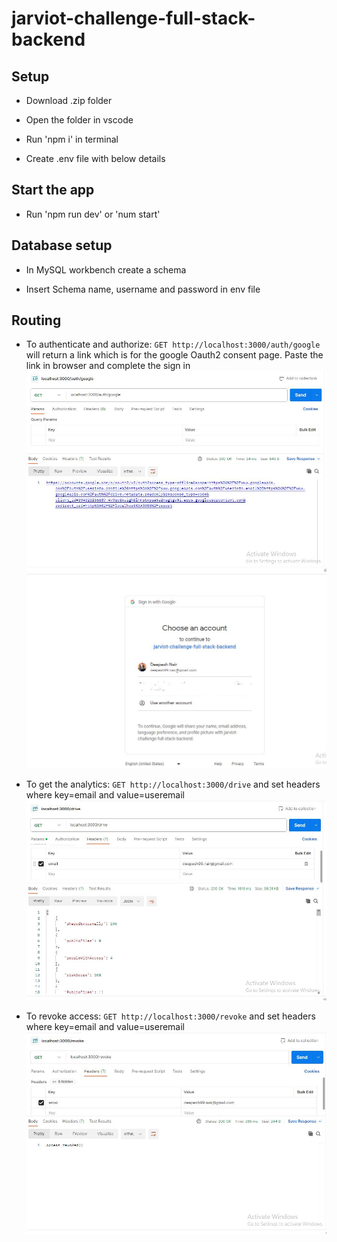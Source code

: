 
# jarviot-challenge-full-stack-backend

## Setup
- Download .zip folder

- Open the folder in vscode

- Run 'npm i' in terminal

- Create .env file with below details

## Start the app
- Run 'npm run dev' or 'num start'

## Database setup
- In MySQL workbench create a schema 

- Insert Schema name, username and password in env file

## Routing
- To authenticate and authorize: `GET http://localhost:3000/auth/google` will return a link which is for the google Oauth2 consent page. Paste the link in browser and complete the sign in
![2](https://github.com/Deepesh99/media/blob/main/drive-app/auth1.JPG?raw=true)
![3](https://github.com/Deepesh99/media/blob/main/drive-app/auth2.JPG?raw=true)

- To get the analytics: `GET http://localhost:3000/drive` and set headers where key=email and value=useremail
![1](https://github.com/Deepesh99/media/blob/main/drive-app/result.JPG?raw=true) 

- To revoke access: `GET http://localhost:3000/revoke` and set headers where key=email and value=useremail
![4](https://github.com/Deepesh99/media/blob/main/drive-app/revoke.JPG?raw=true)

